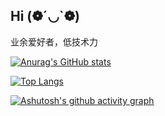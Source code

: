## Hi (❁´◡`❁)

业余爱好者，低技术力

[![Anurag's GitHub stats](https://github-readme-stats.vercel.app/api?username=Jacken-Wu&show_icons=true)](https://github.com/anuraghazra/github-readme-stats)

[![Top Langs](https://github-readme-stats.vercel.app/api/top-langs/?username=Jacken-Wu&layout=compact)](https://github.com/anuraghazra/github-readme-stats)

[![Ashutosh's github activity graph](https://github-readme-activity-graph.vercel.app/graph?username=Ashutosh00710)](https://github.com/ashutosh00710/github-readme-activity-graph)
